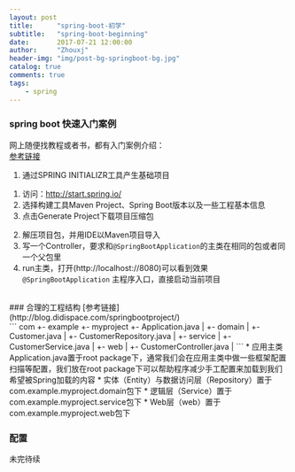 ```yaml
---
layout: post
title:      "spring-boot-初学"
subtitle:   "spring-boot-beginning"
date:       2017-07-21 12:00:00
author:     "Zhouxj"
header-img: "img/post-bg-springboot-bg.jpg"
catalog: true
comments: true
tags:
    - spring
---
```


### spring boot 快速入门案例
网上随便找教程或者书，都有入门案例介绍：<br>
[参考链接](http://blog.didispace.com/spring-boot-learning-1/)<br>
1. 通过SPRING INITIALIZR工具产生基础项目<br>
  1) 访问：http://start.spring.io/<br>
  2) 选择构建工具Maven Project、Spring Boot版本以及一些工程基本信息<br>
  3) 点击Generate Project下载项目压缩包<br>
2. 解压项目包，并用IDE以Maven项目导入<br>
3. 写一个Controller，要求和`@SpringBootApplication`的主类在相同的包或者同一个父包里<br>
4. run主类，打开(http://localhost://8080)可以看到效果<br>
`@SpringBootApplication` 主程序入口，直接启动当前项目<br>
<br>
### 合理的工程结构
[参考链接](http://blog.didispace.com/springbootproject/)<br>
```
com
  +- example
    +- myproject
      +- Application.java
      |
      +- domain
      |  +- Customer.java
      |  +- CustomerRepository.java
      |
      +- service
      |  +- CustomerService.java
      |
      +- web
      |  +- CustomerController.java
      |
```
* 应用主类Application.java置于root package下，通常我们会在应用主类中做一些框架配置扫描等配置，我们放在root package下可以帮助程序减少手工配置来加载到我们希望被Spring加载的内容
* 实体（Entity）与数据访问层（Repository）置于com.example.myproject.domain包下
* 逻辑层（Service）置于com.example.myproject.service包下
* Web层（web）置于com.example.myproject.web包下

### 配置
未完待续